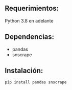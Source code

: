 ## Requerimientos:
Python 3.8 en adelante

## Dependencias:
- pandas
- snscrape

## Instalación:

```bash
pip install pandas snscrape
```